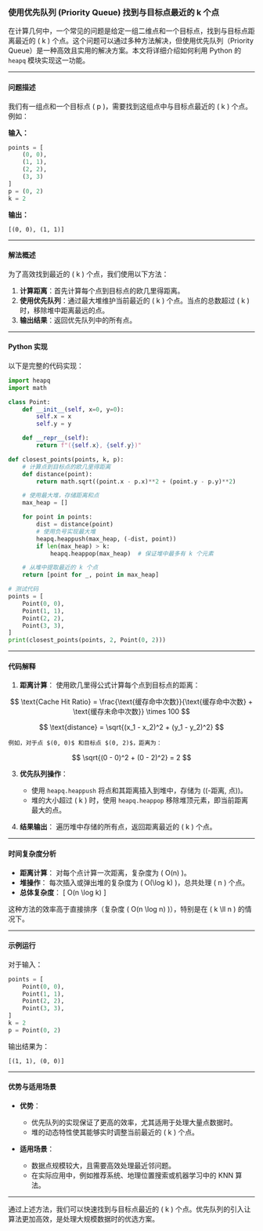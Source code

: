 ### 使用优先队列 (Priority Queue) 找到与目标点最近的 k 个点

在计算几何中，一个常见的问题是给定一组二维点和一个目标点，找到与目标点距离最近的 \( k \) 个点。这个问题可以通过多种方法解决，但使用优先队列（Priority Queue）是一种高效且实用的解决方案。本文将详细介绍如何利用 Python 的 `heapq` 模块实现这一功能。

---

#### 问题描述

我们有一组点和一个目标点 \( p \)，需要找到这组点中与目标点最近的 \( k \) 个点。例如：

**输入：**
```python
points = [
    (0, 0),
    (1, 1),
    (2, 2),
    (3, 3)
]
p = (0, 2)
k = 2
```

**输出：**
```
[(0, 0), (1, 1)]
```

---

#### 解法概述

为了高效找到最近的 \( k \) 个点，我们使用以下方法：
1. **计算距离**：首先计算每个点到目标点的欧几里得距离。
2. **使用优先队列**：通过最大堆维护当前最近的 \( k \) 个点。当点的总数超过 \( k \) 时，移除堆中距离最远的点。
3. **输出结果**：返回优先队列中的所有点。

---

#### Python 实现

以下是完整的代码实现：

```python
import heapq
import math

class Point:
    def __init__(self, x=0, y=0):
        self.x = x
        self.y = y

    def __repr__(self):
        return f"({self.x}, {self.y})"

def closest_points(points, k, p):
    # 计算点到目标点的欧几里得距离
    def distance(point):
        return math.sqrt((point.x - p.x)**2 + (point.y - p.y)**2)

    # 使用最大堆，存储距离和点
    max_heap = []

    for point in points:
        dist = distance(point)
        # 使用负号实现最大堆
        heapq.heappush(max_heap, (-dist, point))
        if len(max_heap) > k:
            heapq.heappop(max_heap)  # 保证堆中最多有 k 个元素

    # 从堆中提取最近的 k 个点
    return [point for _, point in max_heap]

# 测试代码
points = [
    Point(0, 0),
    Point(1, 1),
    Point(2, 2),
    Point(3, 3),
]
print(closest_points(points, 2, Point(0, 2)))
```

---

#### 代码解释

1. **距离计算**：
   使用欧几里得公式计算每个点到目标点的距离：

$$
\text{Cache Hit Ratio} = \frac{\text{缓存命中次数}}{\text{缓存命中次数} + \text{缓存未命中次数}} \times 100
$$

$$
\text{distance} = \sqrt{(x_1 - x_2)^2 + (y_1 - y_2)^2}
$$
    
    例如，对于点 $(0, 0)$ 和目标点 $(0, 2)$，距离为：
    
$$
\sqrt{(0 - 0)^2 + (0 - 2)^2} = 2
$$

3. **优先队列操作**：
   - 使用 `heapq.heappush` 将点和其距离插入到堆中，存储为 \((-距离, 点)\)。
   - 堆的大小超过 \( k \) 时，使用 `heapq.heappop` 移除堆顶元素，即当前距离最大的点。

4. **结果输出**：
   遍历堆中存储的所有点，返回距离最近的 \( k \) 个点。

---

#### 时间复杂度分析

- **距离计算**：
  对每个点计算一次距离，复杂度为 \( O(n) \)。
- **堆操作**：
  每次插入或弹出堆的复杂度为 \( O(\log k) \)，总共处理 \( n \) 个点。
- **总体复杂度**：
  \[
  O(n \log k)
  \]

这种方法的效率高于直接排序（复杂度 \( O(n \log n) \)），特别是在 \( k \ll n \) 的情况下。

---

#### 示例运行

对于输入：
```python
points = [
    Point(0, 0),
    Point(1, 1),
    Point(2, 2),
    Point(3, 3),
]
k = 2
p = Point(0, 2)
```

输出结果为：
```
[(1, 1), (0, 0)]
```

---

#### 优势与适用场景

- **优势**：
  - 优先队列的实现保证了更高的效率，尤其适用于处理大量点数据时。
  - 堆的动态特性使其能够实时调整当前最近的 \( k \) 个点。

- **适用场景**：
  - 数据点规模较大，且需要高效处理最近邻问题。
  - 在实际应用中，例如推荐系统、地理位置搜索或机器学习中的 KNN 算法。

---

通过上述方法，我们可以快速找到与目标点最近的 \( k \) 个点。优先队列的引入让算法更加高效，是处理大规模数据时的优选方案。
